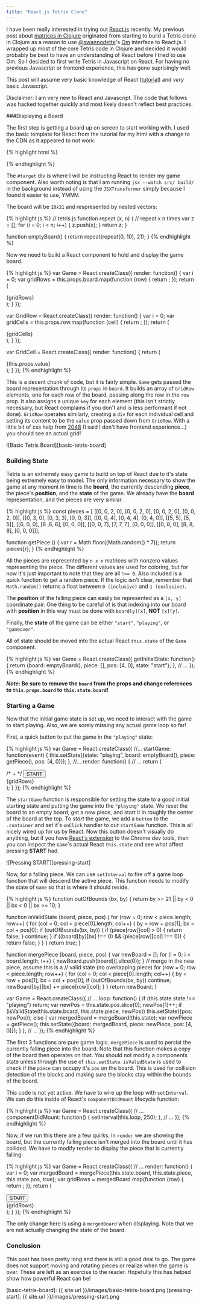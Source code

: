 ```yaml
---
title: "React.js Tetris Clone"
---
```


I have been really interested in trying out [React.js](http://facebook.github.io/react/index.html) recently. My previous post about [matrices in Clojure](http://josephmr.com/rolling-your-own-matrices-in-clojure/) originated from starting to build a Tetris clone in Clojure as a reason to use [@swannodette](https://twitter.com/swannodette)'s [Om](https://github.com/swannodette/om) interface to React.js. I wrapped up most of the core Tetris code in Clojure and decided it would probably be best to have an understanding of React before I tried to use Om. So I decided to first write Tetris in Javascript on React. For having no previous Javascript or frontend experience, this has gone suprisingly well.

This post will assume very basic knowledge of React ([tutorial](http://facebook.github.io/react/docs/tutorial.html)) and *very* basic Javascript.

Disclaimer: I am very new to React and Javascript. The code that follows was hacked together quickly and most likely doesn't reflect best practices.

###Displaying a Board

The first step is getting a board up on screen to start working with. I used the basic template for React from the tutorial for my html with a change to the CDN as it appeared to not work:

{% highlight html %}
<!-- index.html -->
<html>
  <head>
    <title>React Tetris</title>
    <script src="//cdnjs.cloudflare.com/ajax/libs/react/0.10.0/react.js">
    </script>
    <link rel="stylesheet" type="text/css" href="css/main.css">
  </head>
  <body>
    <div id="target"></div>
    <script src="build/tetris.js"></script>
  </body>
</html>
{% endhighlight %}

The `#target` div is where I will be instructing React to render my game component. Also worth noting is that I am running `jsx --watch src/ build/` in the background instead of using the `JSXTransformer` simply because I found it easier to use, YMMV.

The board will be `10x21` and respresented by nested vectors:

{% highlight js %}
// tetris.js
function repeat (x, n) {
	// repeat x n times
	var z = [];
	for (i = 0; i < n; i++) {
		z.push(x);
	}
	return z;
}

function emptyBoard() {
	return repeat(repeat(0, 10), 21);
}
{% endhighlight %}

Now we need to build a React component to hold and display the game board.

{% highlight js %}
var Game = React.createClass({
  render: function() {
    var i = 0;
    var gridRows = this.props.board.map(function (row) {
      return <GridRow row={row} key={i++}/>;
    });
    return (
      <div className="container">
        <div className="grid-container">
        {gridRows}
        </div>
      </div>
    );
  }
});
  
var GridRow = React.createClass({
  render: function() {
  	var i = 0;
    var gridCells = this.props.row.map(function (cell) {
      return <GridCell key={i++} value={cell}></GridCell>;
    });
    return (
      <div className="grid-row">
       {gridCells}
      </div>
    );
  }
});

var GridCell = React.createClass({
  render: function() {
    return (
      <div className="grid-cell">{this.props.value}</div>
    );
  }
});
{% endhighlight %}

This is a decent chunk of code, but it is fairly simple. `Game` gets passed the board representation through its `props` in `board`. It builds an array of `GridRow` elements, one for each row of the board, passing along the row in the `row` prop. It also assigns a unique `key` for each element (this isn't strictly necessary, but React complains if you don't and is less performant if not done). `GridRow` operates similarly, creating a `div` for each individual cell and setting its content to be the `value` prop passed down from `GridRow`. With a little bit of css help from [2048](http://gabrielecirulli.github.io/2048/) (I said I don't have frontend experience...) you should see an actual grid!

![Basic Tetris Board][basic-tetris-board]

### Building State
Tetris is an extremely easy game to build on top of React due to it's state being extremely easy to model. The only information necessary to show the game at any moment in time is the **board**, the currently descending **piece**, the piece's **position**, and the **state** of the game. We already have the **board** representation, and the pieces are very similar.

{% highlight js %}
const pieces = [
  [[0, 0, 2, 0],
   [0, 0, 2, 0],
   [0, 0, 2, 0],
   [0, 0, 2, 0]],
  [[0, 3, 0],
   [0, 3, 3],
   [0, 0, 3]],
  [[0, 0, 4],
   [0, 4, 4],
   [0, 4, 0]],
  [[5, 5],
   [5, 5]],
  [[6, 0, 0],
   [6 ,6, 6],
   [0, 0, 0]],
  [[0, 0, 7],
   [7, 7, 7],
   [0, 0, 0]],
  [[0, 8, 0],
   [8, 8, 8],
   [0, 0, 0]]];
   
function getPiece () {
	var r = Math.floor((Math.random() * 7));
    return pieces[r];
}
{% endhighlight %}

All the pieces are represented by `n x n` matrices with nonzero values representing the piece. The different values are used for coloring, but for now it's just important to note that they are all `!== 0`. Also included is a quick function to get a random piece. If the logic isn't clear, remember that `Math.random()` returns a float between `0 (inclusive)` and `1 (exclusive)`.

The **position** of the falling piece can easily be represented as a `[x, y]` coordinate pair. One thing to be careful of is that indexing into our board with **position** in this way must be done with `board[y][x]`, **NOT** `[x][y]`.

Finally, the **state** of the game can be either `"start"`, `"playing"`, or `"gameover"`.

All of state should be moved into the actual React `this.state` of the `Game` component.

{% highlight js %}
 var Game = React.createClass({
  getInitialState: function() {
  	return {board: emptyBoard(),
  	        piece: [],
  	        pos:   [4, 0],
  	        state: "start"};
  },
  // ...
});
{% endhighlight %}

***Note*: Be sure to remove the `board` from the props and change references to `this.props.board` to `this.state.board`!**

### Starting a Game
Now that the initial game state is set up, we need to interact with the game to start playing. Also, we are sorely missing any actual game loop so far!

First, a quick button to put the game in the `"playing"` state:

{% highlight js %}
var Game = React.createClass({
  //...
  startGame: function(event) {
    this.setState({state: "playing",
    			   board: emptyBoard(),
                   piece: getPiece(),
                   pos:   [4, 0]});
    },
  //...
  render: function() {
    // ...
    return (
      <div className="container">
/* + */ <button type="button" onClick={this.startGame}>START</button>
        <div className="grid-container">
        {gridRows}
        </div>
      </div>
    );
  }
});
{% endhighlight %}

The `startGame` function is responsible for setting the state to a good initial starting state and putting the game into the `"playing"` state. We reset the board to an empty board, get a new piece, and start it in roughly the center of the board at the top. To *start* the game, we add a `button` to the `.container` and set it's `onClick` handler to our `startGame` function. This is all nicely wired up for us by React. Now this button doesn't visually do anything, but if you have [React's extension](http://facebook.github.io/react/blog/2014/01/02/react-chrome-developer-tools.html) to the Chrome dev tools, then you can inspect the `Game`'s actual React `this.state` and see what affect pressing **START** had.

![Pressing START][pressing-start]

Now, for a falling piece. We can use `setInterval` to fire off a game loop function that will descend the active piece. This function needs to modify the state of `Game` so that is where it should reside.

{% highlight js %}
function outOfBounds (bx, by) {
  return by >= 21 || by < 0 || bx < 0 || bx >= 10;
}

function isValidState (board, piece, pos) {
  for (row = 0; row < piece.length; row++) {
	for (col = 0; col < piece[0].length; col++) {
	  by = row + pos[1];
	  bx = col + pos[0];
	  if (outOfBounds(bx, by)) {
		if (piece[row][col] > 0) {
	      return false;
		}
		continue;
	  }
	  if ((board[by][bx] !== 0) && (piece[row][col] !== 0)) {
	    return false;
	  }
	}
  }
  return true;
}

function mergePiece (board, piece, pos) {
  var newBoard = [];
  for (i = 0; i < board.length; i++) {
 	newBoard.push(board[i].slice(0));
  }
  // merge in the new piece, assume this is a
  // valid state (no overlapping piece)
  for (row = 0; row < piece.length; row++) {
	for (col = 0; col < piece[0].length; col++) {
      by = row + pos[1];
	  bx = col + pos[0];
	  if (outOfBounds(bx, by))
		continue;
	  newBoard[by][bx] += piece[row][col];
	}
  }
  return newBoard;
}

var Game = React.createClass({
  // ...
  loop: function() {
    if (this.state.state !== "playing")
      return;
    var newPos = this.state.pos.slice(0);
    newPos[1]++;
    if (isValidState(this.state.board, this.state.piece, newPos))
      this.setState({pos: newPos});
    else {
      var mergedBoard = mergeBoard(this.state);
      var newPiece = getPiece();
      this.setState({board: mergedBoard,
      				 piece: newPiece,
                     pos: [4, 0]});
    }
  },
  // ...
});
{% endhighlight %}

The first 3 functions are pure game logic. `mergePiece` is used to persist the currently falling piece into the board. Note that this function makes a copy of the board then operates on that. You should not modify a components state unless through the use of `this.setState`. `isValidState` is used to check if the `piece` can occupy it's `pos` on the board. This is used for collision detection of the blocks and making sure the blocks stay within the bounds of the board.

This code is not yet active. We have to wire up the loop with `setInterval`. We can do this inside of React's `componentDidMount` lifecycle function:

{% highlight js %}
var Game = React.createClass({
  // ...
  componentDidMount: function() {
    setInterval(this.loop, 250);
  },
  // ...
});
{% endhighlight %}

Now, if we run this there are a few quirks. In `render` we are showing the board, but the currently falling piece isn't merged into the board until it has collided. We have to modify render to display the piece that is currently falling:

{% highlight js %}
var Game = React.createClass({
  // ...
  render: function() {
    var i = 0;
    var mergedBoard = mergePiece(this.state.board,
                                this.state.piece,
                                this.state.pos, true);
    var gridRows = mergedBoard.map(function (row) {
      return <GridRow row={row} key={i++}/>;
    });
    return (
      <div className="container">
        <button type="button" onClick={this.startGame}>START</button>
        <div className="grid-container">
        {gridRows}
        </div>
      </div>
    );
  }
});
{% endhighlight %}

The only change here is using a `mergedBoard` when displaying. Note that we are not actually changing the state of the board.

### Conclusion
This post has been pretty long and there is still a good deal to go. The  game does not support moving and rotating pieces or realize when the game is over. These are left as an exercise to the reader. Hopefully this has helped show how powerful React can be!



[basic-tetris-board]: {{ site.url }}/images/basic-tetris-board.png
[pressing-start]: {{ site.url }}/images/pressing-start.png
